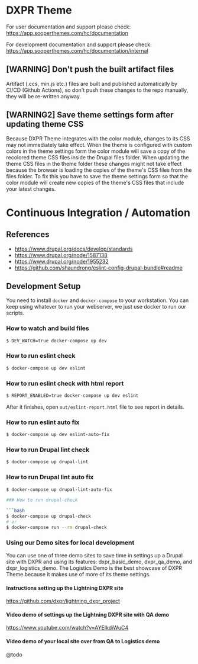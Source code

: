 # DXPR Theme

For user documentation and support please check:
https://app.sooperthemes.com/hc/documentation

For development documentation and support please check:
https://app.sooperthemes.com/hc/documentation/internal


## [WARNING] Don't push the built artifact files

Artifact (.ccs, min.js etc.) files are built and published automatically
by CI/CD (Github Actions), so don't push these
changes to the repo manually, they will be re-written anyway.

## [WARNING2] Save theme settings form after updating theme CSS

Because DXPR Theme integrates with the color module, changes to its CSS may not immediately take effect.
When the theme is configured with custom colors in the theme settings form the color module will save a copy of the recolored theme CSS files inside the Drupal files folder. When updating the theme CSS files in the theme folder these changes might not take effect because the browser is loading the copies of the theme's CSS files from the files folder. To fix this you have to save the theme settings form so that the color module will create new copies of the theme's CSS files that include your latest changes.

# Continuous Integration / Automation

## References

- https://www.drupal.org/docs/develop/standards
- https://www.drupal.org/node/1587138
- https://www.drupal.org/node/1955232
- https://github.com/shaundrong/eslint-config-drupal-bundle#readme

## Development Setup

You need to install `docker` and `docker-compose` to your workstation.
You can keep using whatever to run your webserver,
we just use docker to run our scripts.


### How to watch and build files

```bash
$ DEV_WATCH=true docker-compose up dev
```

### How to run eslint check

```bash
$ docker-compose up dev eslint
```

### How to run eslint check with html report

```bash
$ REPORT_ENABLED=true docker-compose up dev eslint
```

After it finishes, open `out/eslint-report.html` file to see report in details.


### How to run eslint auto fix

```bash
$ docker-compose up dev eslint-auto-fix
```

### How to run Drupal lint check

```bash
$ docker-compose up drupal-lint
```

### How to run Drupal lint auto fix

```bash
$ docker-compose up drupal-lint-auto-fix

### How to run drupal-check

```bash
$ docker-compose up drupal-check
# or
$ docker-compose run --rm drupal-check
```

### Using our Demo sites for local development

You can use one of three demo sites to save time in settings up a Drupal site with DXPR and using its features: dxpr_basic_demo, dxpr_qa_demo, and dxpr_logistics_demo. The Logistics Demo is the best showcase of DXPR Theme because it makes use of more of its theme settings.

#### Instructions setting up the Lightning DXPR site

https://github.com/dxpr/lightning_dxpr_project

#### Video demo of settings up the Lightning DXPR site with QA demo

https://www.youtube.com/watch?v=AYEIkdiWuC4

#### Video demo of your local site over from QA to Logistics demo

@todo
